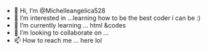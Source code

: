 - 👋 Hi, I’m @Michelleangelica528
- 👀 I’m interested in ...learning how to be the best coder i can be :)
- 🌱 I’m currently learning ... html &codes
- 💞️ I’m looking to collaborate on ...
- 📫 How to reach me ... here lol

<!---
Michelleangelica528/Michelleangelica528 is a ✨ special ✨ repository because its `README.md` (this file) appears on your GitHub profile.
You can click the Preview link to take a look at your changes.
--->
